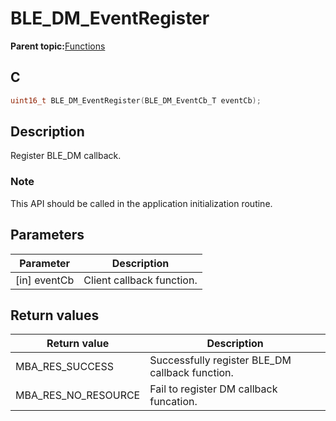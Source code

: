 # BLE\_DM\_EventRegister

**Parent topic:**[Functions](GUID-6AC7354D-DE77-48C5-8724-3DCC98A65C57.md)

## C

```c
uint16_t BLE_DM_EventRegister(BLE_DM_EventCb_T eventCb);
```

## Description

Register BLE\_DM callback.

### Note

This API should be called in the application initialization routine.

## Parameters

|Parameter|Description|
|---------|-----------|
|\[in\] eventCb|Client callback function.|

## Return values

|Return value|Description|
|------------|-----------|
|MBA\_RES\_SUCCESS|Successfully register BLE\_DM callback function.|
|MBA\_RES\_NO\_RESOURCE|Fail to register DM callback funcation.|

